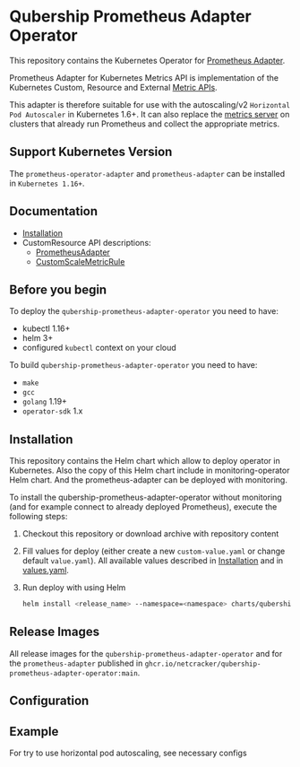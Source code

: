 # Qubership Prometheus Adapter Operator

This repository contains the Kubernetes Operator for
[Prometheus Adapter](https://github.com/kubernetes-sigs/prometheus-adapter).

Prometheus Adapter for Kubernetes Metrics API is implementation of the Kubernetes Custom, Resource and External
[Metric APIs](https://github.com/kubernetes/metrics).

This adapter is therefore suitable for use with the autoscaling/v2 `Horizontal Pod Autoscaler` in Kubernetes 1.6+.
It can also replace the [metrics server](https://github.com/kubernetes-incubator/metrics-server) on clusters
that already run Prometheus and collect the appropriate metrics.

## Support Kubernetes Version

The `prometheus-operator-adapter` and `prometheus-adapter` can be installed in `Kubernetes 1.16+`.

## Documentation

* [Installation](docs/install.md)
* CustomResource API descriptions:
  * [PrometheusAdapter](docs/api.md)
  * [CustomScaleMetricRule](docs/api.md)

## Before you begin

To deploy the `qubership-prometheus-adapter-operator` you need to have:

* kubectl 1.16+
* helm 3+
* configured `kubectl` context on your cloud

To build `qubership-prometheus-adapter-operator` you need to have:

* `make`
* `gcc`
* `golang` 1.19+
* `operator-sdk` 1.x

## Installation

This repository contains the Helm chart which allow to deploy operator in Kubernetes.
Also the copy of this Helm chart include in monitoring-operator Helm chart. And the prometheus-adapter can be
deployed with monitoring.

To install the qubership-prometheus-adapter-operator without monitoring (and for example connect to already deployed Prometheus),
execute the following steps:

1. Checkout this repository or download archive with repository content

2. Fill values for deploy (either create a new `custom-value.yaml` or change default `value.yaml`).
   All available values described in [Installation](docs/install.md) and in
   [values.yaml](charts/qubership-prometheus-adapter-operator/values.yaml).
3. Run deploy with using Helm

   ```bash
   helm install <release_name> --namespace=<namespace> charts/qubership-prometheus-adapter-operator -f /path/to/custom-value.yaml
   ```

## Release Images

All release images for the `qubership-prometheus-adapter-operator` and for the `prometheus-adapter` published in
`ghcr.io/netcracker/qubership-prometheus-adapter-operator:main`.

## Configuration

## Example

For try to use horizontal pod autoscaling, see necessary configs
